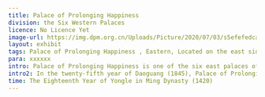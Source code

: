 ```yaml
---
title: Palace of Prolonging Happiness
division: the Six Western Palaces
licence: No Licence Yet
image-url: https://img.dpm.org.cn/Uploads/Picture/2020/07/03/s5efefedcac36c.jpg
layout: exhibit
tags: Palace of Prolonging Happiness , Eastern, Located on the east side of Dongerchang Street
para: xxxxxx
intro: Palace of Prolonging Happiness is one of the six east palaces of the inner court, located on the east side of Dongerchang Street. Built in the eighteenth year of Yongle in the Ming Dynasty (1420). In the Qing Dynasty, it was renamed Palace of Prolonging Happiness and rebuilt in the 25th year of Kangxi (1686). The concubines and concubines lived in the Ming and Qing dynasties, and the concubines and the nobles of Emperor Daoguang in the Qing Dynasty once lived here. The Palace of Prolonging Happiness was originally in the same layout as the other five palaces of the East Sixth Palace. It has two entrances, five main halls in the front yard, and the top of the yellow glazed tile. "Claus for Emphasizing Agriculture after Cao Cao", and "Picture of Emphasizing Agriculture after Cao Cao" on the west wall. In front of the hall there are 3 halls each for the east and west. There are 5 main halls in the backyard and 3 east and west halls, all of which are hard-topped with yellow glazed tiles.
intro2: In the twenty-fifth year of Daoguang (1845), Palace of Prolonging Happiness caught fire, burning down 25 buildings including the main hall, apse, and east-west side halls, leaving only the palace gates. In the eleventh year of Tongzhi (1872), it was proposed to rebuild, but it was not realized. In the first year of Xuantong (1909), a three-story Western-style building, the Water Palace, was built on the original site of Palace of Prolonging Happiness. The water hall is surrounded by dredging ponds, surrounded by Yuquan mountains and waters. There are nine rooms on each floor of the main building, with a door on each of the four sides of the ground floor, surrounded by corridors. The four corners of the building are connected to each of the three-story hexagonal pavilions, and the bottom floor has two doors respectively, which are connected to the main building and the corridor.
time: The Eighteenth Year of Yongle in Ming Dynasty (1420)
---
```


